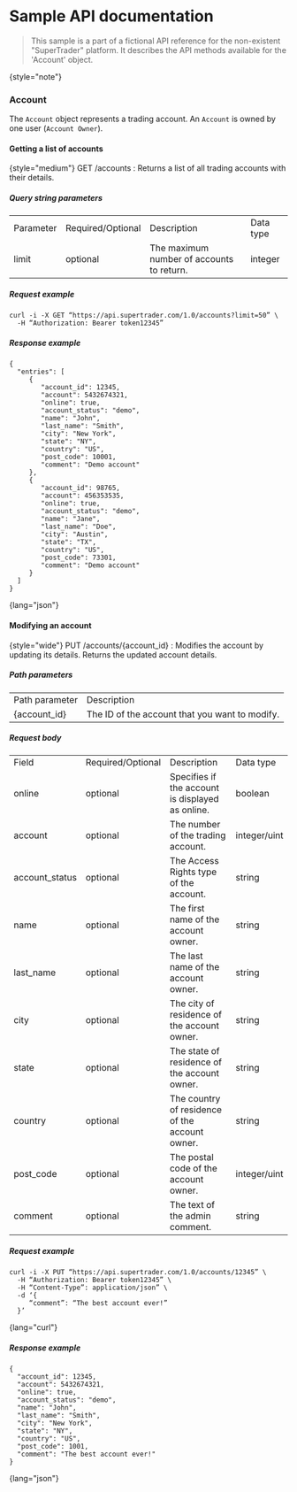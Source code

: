 # Sample API documentation

> This sample is a part of a fictional API reference for the non-existent "SuperTrader" platform. It describes the API methods available for the 'Account' object.
> 
{style="note"}

### Account

The ``Account`` object represents a trading account. An ``Account`` is owned by one user (``Account Owner``).

#### Getting a list of accounts

{style="medium"}
GET /accounts
: Returns a list of all trading accounts with their details.

##### Query string parameters

<table style="both">
<tr>
<td>Parameter</td>
<td>Required/Optional</td>
<td>Description</td>
<td>Data type</td>
</tr>
<tr>
<td>limit</td>
<td>optional</td>
<td>The maximum number of accounts to return.</td>
<td>integer</td>
</tr>
</table>

##### Request example

```
curl -i -X GET “https://api.supertrader.com/1.0/accounts?limit=50” \
  -H “Authorization: Bearer token12345”
```

##### Response example

```
{
  "entries": [
     {
        "account_id": 12345,
        "account": 5432674321,
        "online": true,
        "account_status": "demo",
        "name": "John",
        "last_name": "Smith",
        "city": "New York",
        "state": "NY",
        "country": "US",
        "post_code": 10001,
        "comment": "Demo account"
     },
     {
        "account_id": 98765,
        "account": 456353535,
        "online": true,
        "account_status": "demo",
        "name": "Jane",
        "last_name": "Doe",
        "city": "Austin",
        "state": "TX",
        "country": "US",
        "post_code": 73301,
        "comment": "Demo account"
     }
  ]
}
```
{lang="json"}

#### Modifying an account

{style="wide"}
PUT /accounts/\{account_id}
: Modifies the account by updating its details. Returns the updated account details.

##### Path parameters

<table style="both">
<tr>
<td>Path parameter</td>
<td>Description</td>
</tr>
<tr>
<td>{account_id}</td>
<td>The ID of the account that you want to modify.</td>
</tr>
</table>

##### Request body

<table style="both">
<tr>
<td>Field</td>
<td>Required/Optional</td>
<td>Description</td>
<td>Data type</td>
</tr>
<tr>
<td>online</td>
<td>optional</td>
<td>Specifies if the account is displayed as online.</td>
<td>boolean</td>
</tr>
<tr>
<td>account</td>
<td>optional</td>
<td>The number of the trading account.</td>
<td>integer/uint</td>
</tr>
<tr>
<td>account_status</td>
<td>optional</td>
<td>The Access Rights type of the account.</td>
<td>string</td>
</tr>
<tr>
<td>name</td>
<td>optional</td>
<td>The first name of the account owner.</td>
<td>string</td>
</tr>
<tr>
<td>last_name</td>
<td>optional</td>
<td>The last name of the account owner.</td>
<td>string</td>
</tr>
<tr>
<td>city</td>
<td>optional</td>
<td>The city of residence of the account owner.</td>
<td>string</td>
</tr>
<tr>
<td>state</td>
<td>optional</td>
<td>The state of residence of the account owner.</td>
<td>string</td>
</tr>
<tr>
<td>country</td>
<td>optional</td>
<td>The country of residence of the account owner.</td>
<td>string</td>
</tr>
<tr>
<td>post_code</td>
<td>optional</td>
<td>The postal code of the account owner.</td>
<td>integer/uint</td>
</tr>
<tr>
<td>comment</td>
<td>optional</td>
<td>The text of the admin comment.</td>
<td>string</td>
</tr>
</table>

##### Request example

```
curl -i -X PUT “https://api.supertrader.com/1.0/accounts/12345” \
  -H “Authorization: Bearer token12345” \
  -H “Content-Type”: application/json” \
  -d ‘{
     “comment”: “The best account ever!”
  }’
```
{lang="curl"}

##### Response example

```
{
  "account_id": 12345,
  "account": 5432674321,
  "online": true,
  "account_status": "demo",
  "name": "John",
  "last_name": "Smith",
  "city": "New York",
  "state": "NY",
  "country": "US",
  "post_code": 1001,
  "comment": "The best account ever!"
}
```
{lang="json"}